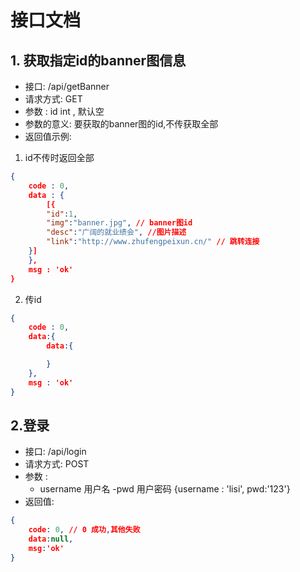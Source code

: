 

# 接口文档
## 1. 获取指定id的banner图信息

+ 接口: /api/getBanner
+ 请求方式: GET
+ 参数 : id  int , 默认空
+ 参数的意义: 要获取的banner图的id,不传获取全部
+ 返回值示例:

1. id不传时返回全部
```json
{
    code : 0,
    data : {
        [{
        "id":1,
        "img":"banner.jpg", // banner图id
        "desc":"广阔的就业绩会", //图片描述
        "link":"http://www.zhufengpeixun.cn/" // 跳转连接
    }] 
    },
    msg : 'ok'
}
```
2. 传id 

```json
{
    code : 0,
    data:{
        data:{

        }
    },
    msg : 'ok'
}
```

## 2.登录
+ 接口: /api/login 
+ 请求方式: POST 
+ 参数 :
    - username 用户名
    -pwd 用户密码
{username : 'lisi', pwd:'123'}
+ 返回值: 
```json
{
    code: 0, // 0 成功,其他失败
    data:null,
    msg:'ok'
}
```